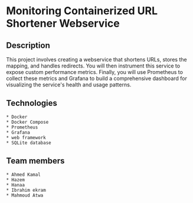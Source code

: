 # Monitoring Containerized URL Shortener Webservice
## Description
This project involves creating a webservice that shortens URLs, stores the  mapping, and handles redirects. You will then instrument this service to expose custom  performance metrics. Finally, you will use Prometheus to collect these metrics and Grafana to  build a comprehensive dashboard for visualizing the service's health and usage patterns.
## Technologies
    * Docker
    * Docker Compose
    * Prometheus
    * Grafana
    * web framework
    * SQLite database
## Team members
    * Ahmed Kamal
    * Hazem
    * Hanaa
    * Ibrahim ekram
    * Mahmoud Atwa

